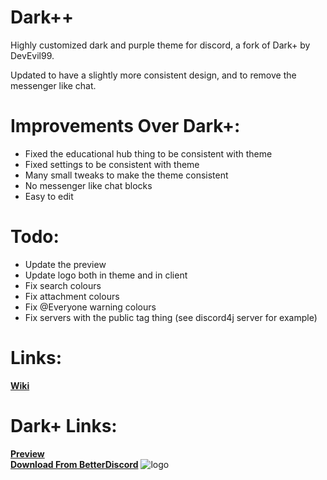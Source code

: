 # Dark++
Highly customized dark and purple theme for discord, a fork of Dark+ by DevEvil99.

Updated to have a slightly more consistent design, and to remove the messenger like chat.<br>
# Improvements Over Dark+: 
- Fixed the educational hub thing to be consistent with theme
- Fixed settings to be consistent with theme
- Many small tweaks to make the theme consistent
- No messenger like chat blocks
- Easy to edit

# Todo:
- Update the preview
- Update logo both in theme and in client
- Fix search colours
- Fix attachment colours
- Fix @Everyone warning colours
- Fix servers with the public tag thing (see discord4j server for example)

# Links:
**[Wiki](https://github.com/LordNoisy/DarkPlusPlus-Discord-Theme/wiki)** <br>

# Dark+ Links:
**[Preview](https://devevil.xyz/preview/dark+/dark+-preview)** <br>
**[Download From BetterDiscord](https://betterdiscord.app/theme/Dark%2B)**
![logo](https://cdn.discordapp.com/attachments/468141324906921984/874594243161755709/Dark.jpg)
